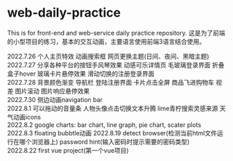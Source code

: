 # web-daily-practice
This is for front-end and web-service daily practice repository.
这是为了前端的小型项目的练习，基本的交互动画，主要语言使用前端3语言结合使用。

2022.7.26 个人主页特效  动画搜索框  网页更换主题(日间、夜间、黑暗主题)  
2022.7.27 分享各种平台的按钮手风琴效果  动感可乐详情页  毛玻璃登录界面  折叠盒子hover  玻璃卡片悬停效果  滑动切换的注册登录界面  
2022.7.28 背景颜色渐变  导航栏  登陆注册界面  卡片点击全屏  商品飞进购物车  视差  图片滚动  图片响应悬停效果  
2022.7.30 侧边动画navigation bar  
2022.8.1 可以拖动的音量条  人物头像点击切换文本升腾  lime青柠搜索灵感来源  天气动画icons  
2022.8.2 google charts: bar chart, line graph, pie chart, scater plots  
2022.8.3 floating bubbtle动画
2022.8.19 detect browser(检测当前html文件运行在哪个浏览器上)   password hint(输入密码时提示需要的密码类型)   
2022.8.22 first vue project(第一个vue项目)